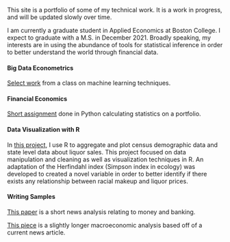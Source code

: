 
This site is a portfolio of some of my technical work. It is a work in progress, and will be updated slowly over time. 

I am currently a graduate student in Applied Economics at Boston College. I expect to graduate with a M.S. in December 2021. Broadly speaking, my interests are in using the abundance of tools for statistical inference in order to better understand the world through financial data. 

#### Big Data Econometrics

[Select work](https://github.com/kayadama/big-data-econometrics) from a class on machine learning techniques.  

#### Financial Economics

[Short assignment](https://github.com/kayadama/financial-economics/raw/main/bcrist_week3_assignment.pdf) done in Python calculating statistics on a portfolio.

#### Data Visualization with R

In [this project](https://kayadama.github.io/st-project/ "ST-project"), I use R to aggregate and plot census demographic data and state level data about liquor sales. This project focused on data manipulation and cleaning as well as visualization techniques in R. An adaptation of the Herfindahl index (Simpson index in ecology) was developed to created a novel variable in order to better identify if there exists any relationship between racial makeup and liquor prices. 

#### Writing Samples

[This paper](https://github.com/kayadama/writing/raw/main/week6.news.analysis.pdf) is a short news analysis relating to money and banking. 

[This piece](https://github.com/kayadama/writing/raw/main/macro.analysis.pdf) is a slightly longer macroeconomic analysis based off of a current news article.

